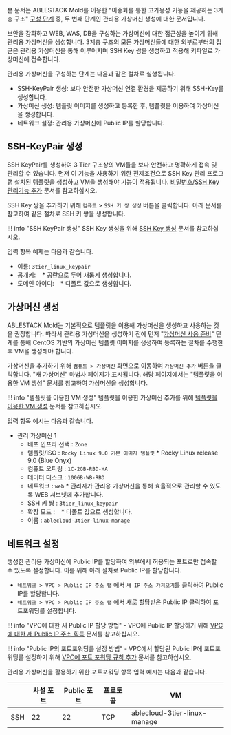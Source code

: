 본 문서는 ABLESTACK Mold를 이용한 "이중화를 통한 고가용성 기능을 제공하는 3계층 구조" [구성 단계](../3tiers-linux-guide-prepare#_5) 중, 두 번째 단계인 관리용 가상머신 생성에 대한 문서입니다.

보안을 강화하고 WEB, WAS, DB을 구성하는 가상머신에 대한 접근성을 높이기 위해 관리용 가상머신을 생성합니다. 3계층 구조의 모든 가상머신들에 대한 외부로부터의 접근은 관리용 가상머신을 통해 이루어지며 SSH Key 쌍을 생성하고 적용해 키파일로 가상머신에 접속합니다.

관리용 가상머신을 구성하는 단계는 다음과 같은 절차로 실행됩니다.

- SSH-KeyPair 생성: 보다 안전한 가상머신 연결 환경을 제공하기 위해 SSH-Key를 생성합니다.
- 가상머신 생성: 템플릿 이미지를 생성하고 등록한 후, 템플릿을 이용하여 가상머신을 생성합니다.
- 네트워크 설정: 관리용 가상머신에 Public IP를 할당합니다.

## SSH-KeyPair 생성
SSH KeyPair를 생성하여 3 Tier 구조상의 VM들을 보다 안전하고 명확하게 접속 및 관리할 수 있습니다.
먼저 이 기능을 사용하기 위한 전제조건으로 SSH Key 관리 프로그램 설치된 템플릿을 생성하고 VM을 생성해야 기능이 적용됩니다. [비밀번호/SSH Key 관리기능 추가](../../../vms/centos-guide-ssh-key-use#ssh-key) 문서를 참고하십시오.

SSH Key 쌍을 추가하기 위해 `컴퓨트` > `SSH 키 쌍 생성` 버튼을 클릭합니다. 아래 문서를 참고하여 같은 절차로 SSH 키 쌍을 생성합니다.

!!! info "SSH KeyPair 생성"
    SSH Key 생성을 위해 [SSH Key 생성](../../../vms/centos-guide-ssh-key-use#ssh-key_2) 문서를 참고하십시오.

입력 항목 예제는 다음과 같습니다.

- 이름: `3tier_linux_keypair`
- 공개키: ` ` * 공란으로 두어 새롭게 생성합니다.
- 도메인 아이디: ` ` * 디폴트 값으로 생성합니다.


## 가상머신 생성
ABLESTACK Mold는 기본적으로 템플릿을 이용해 가상머신을 생성하고 사용하는 것을 권장합니다. 따라서 관리용 가상머신을 생성하기 전에 먼저 "[가상머신 사용 준비](../../vms/centos-guide-prepare-vm.md)" 단계를 통해 CentOS 기반의 가상머신 템플릿 이미지를 생성하여 등록하는 절차를 수행한 후 VM을 생성해야 합니다.

가상머신을 추가하기 위해 `컴퓨트 > 가상머신` 화면으로 이동하여 `가상머신 추가` 버튼을 클릭합니다. "새 가상머신" 마법사 페이지가 표시됩니다. 
해당 페이지에서는 "템플릿을 이용한 VM 생성" 문서를 참고하여 가상머신을 생성합니다.

!!! info "템플릿을 이용한 VM 생성"
    템플릿을 이용한 가상머신 추가를 위해 [템플릿을 이용한 VM 생성](../../../vms/centos-guide-add-and-use-vm#vm) 문서를 참고하십시오.

입력 항목 예시는 다음과 같습니다.

- 관리 가상머신 1
    - 배포 인프라 선택 : `Zone`
    - 템플릿/ISO : `Rocky Linux 9.0 기본 이미지 템플릿` * Rocky Linux release 9.0 (Blue Onyx)
    - 컴퓨트 오퍼링 : `1C-2GB-RBD-HA`
    - 데이터 디스크 : `100GB-WB-RBD` 
    - 네트워크 : `web` * 관리자가 관리용 가상머신을 통해 효율적으로 관리할 수 있도록 WEB 서브넷에 추가합니다.
    - SSH 키 쌍 : `3tier_linux_keypair` 
    - 확장 모드 : ` ` * 디폴트 값으로 생성합니다.
    - 이름 : `ablecloud-3tier-linux-manage`

## 네트워크 설정
생성한 관리용 가상머신에 Public IP를 할당하여 외부에서 허용되는 포트로만 접속할 수 있도록 설정합니다.
이를 위해 아래 절차로 Public IP를 할당합니다.

- `네트워크 > VPC > Public IP 주소 탭` 에서 `새 IP 주소 가져오기`를 클릭하여 Public IP를 할당합니다.
- `네트워크 > VPC > Public IP 주소 탭` 에서 새로 할당받은 Public IP 클릭하여 포트포워딩를 설정합니다.

!!! info "VPC에 대한 새 Public IP 할당 방법"
    - VPC에 Public IP 할당하기 위해 [VPC에 대한 새 Public IP 주소 획득](../../../../administration/mold/network&traffic-mngt-guide#vpc-public-ip) 문서를 참고하십시오.

!!! info "Public IP의 포트포워딩를 설정 방법"
    - VPC에서 할당된 Public IP에 포트포워딩를 설정하기 위해 [VPC에 포트 포워딩 규칙 추가](../../../../administration/mold/network&traffic-mngt-guide#vpc_3) 문서를 참고하십시오.

관리용 가상머신을 활용하기 위한 포트포워딩 항목 입력 예시는 다음과 같습니다.

|      | 사설 포트 | Public 포트 | 프로토콜 | VM    |
| -----| --------| -----------| -------| -------|
| SSH  | 22      | 22         | TCP    | ablecloud-3tier-linux-manage |